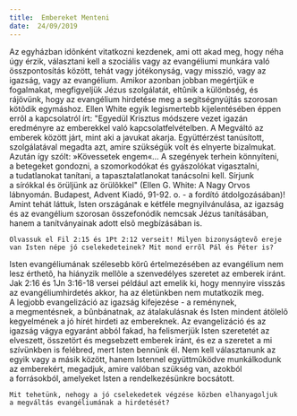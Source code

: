 ```yaml
---
title:  Embereket Menteni
date:  24/09/2019
---
```


Az egyházban idõnként vitatkozni kezdenek, ami ott akad meg, hogy néha úgy érzik, választani kell a szociális vagy az evangéliumi munkára való össz­pontosítás között, tehát vagy jótékonyság, vagy misszió, vagy az igazság, vagy az evangélium. Amikor azonban jobban megértjük e fogalmakat, megfigyeljük Jézus szolgálatát, eltûnik a különbség, és rájövünk, hogy az evangélium hirdetése meg a segítségnyújtás szorosan kötõdik egymáshoz. Ellen White egyik legismertebb kijelentésében éppen errõl a kapcsolatról írt: "Egyedül Krisztus módszere vezet igazán eredményre az emberekkel való kapcsolatfelvételben. A Megváltó az emberek között járt, mint aki a javukat akarja. Együttérzést tanúsított, szolgálatával megadta azt, amire szükségük volt és elnyerte bizalmukat. Azután így szólt: »Kövessetek engem«… A szegények terhein könnyíteni, a betegeket gondozni, a szomorkodókat és gyászolókat vigasztalni, a tudatlanokat tanítani, a tapasztalatlanokat tanácsolni kell. Sírjunk a sírókkal és örüljünk az örülõkkel" (Ellen G. White: A Nagy Orvos lábnyomán. Budapest, Advent Kiadó, 91-92. o. - a fordító átdolgozásában)! Amint tehát láttuk, Isten országának e kétféle megnyilvánulása, az igazság és az evangélium szorosan összefonódik nemcsak Jézus tanításában, hanem a tanítványainak adott elsõ megbízásában is.

`Olvassuk el Fil 2:15 és 1Pt 2:12 verseit! Milyen bizonyságtevõ ereje van Isten népe jó cselekedeteinek? Mit mond errõl Pál és Péter is?`

Isten evangéliumának szélesebb körû értelmezésében az evangélium nem lesz érthetõ, ha hiányzik mellõle a szenvedélyes szeretet az emberek iránt. Jak 2:16 és 1Jn 3:16-18 versei például azt emelik ki, hogy mennyire visszás az evangéliumhirdetés akkor, ha az életünkben nem mutatkozik meg. A legjobb evangelizáció az igazság kifejezése - a reménynek, a megmentésnek, a bûnbánatnak, az átalakulásnak és Isten mindent átölelõ kegyelmének a jó hírét hirdeti az embereknek. Az evangelizáció és az igazság vágya egyaránt abból fakad, ha felismerjük Isten szeretetét az elveszett, összetört és megsebzett emberek iránt, és ez a szeretet a mi szívünkben is felébred, mert Isten bennünk él. Nem kell választanunk az egyik vagy a másik között, hanem Istennel együttmûködve munkálkodunk az emberekért, megadjuk, amire valóban szükség van, azokból a forrásokból, amelyeket Isten a rendelkezésünkre bocsátott.

`Mit tehetünk, nehogy a jó cselekedetek végzése közben elhanyagoljuk a megváltás evangéliumának a hirdetését?`